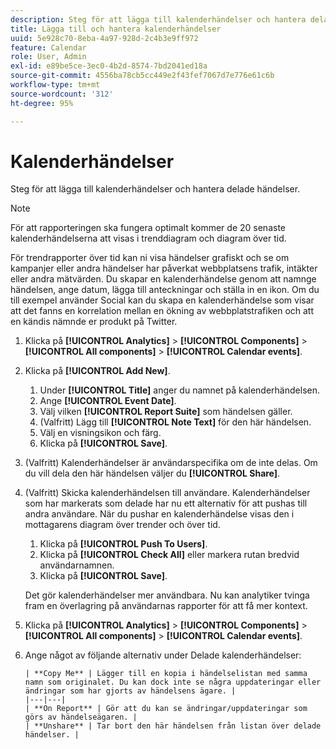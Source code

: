 ```yaml
---
description: Steg för att lägga till kalenderhändelser och hantera delade händelser.
title: Lägga till och hantera kalenderhändelser
uuid: 5e928c70-8eba-4a97-928d-2c4b3e9ff972
feature: Calendar
role: User, Admin
exl-id: e89be5ce-3ec0-4b2d-8574-7bd2041ed18a
source-git-commit: 4556ba78cb5cc449e2f43fef7067d7e776e61c6b
workflow-type: tm+mt
source-wordcount: '312'
ht-degree: 95%

---
```


# Kalenderhändelser

Steg för att lägga till kalenderhändelser och hantera delade händelser.

>[!NOTE]
>
>För att rapporteringen ska fungera optimalt kommer de 20 senaste kalenderhändelserna att visas i trenddiagram och diagram över tid.

För trendrapporter över tid kan ni visa händelser grafiskt och se om kampanjer eller andra händelser har påverkat webbplatsens trafik, intäkter eller andra mätvärden. Du skapar en kalenderhändelse genom att namnge händelsen, ange datum, lägga till anteckningar och ställa in en ikon. Om du till exempel använder Social kan du skapa en kalenderhändelse som visar att det fanns en korrelation mellan en ökning av webbplatstrafiken och att en kändis nämnde er produkt på Twitter.

1. Klicka på **[!UICONTROL Analytics]** > **[!UICONTROL Components]** > **[!UICONTROL All components]** > **[!UICONTROL Calendar events]**.
1. Klicka på **[!UICONTROL Add New]**.
   1. Under **[!UICONTROL Title]** anger du namnet på kalenderhändelsen.
   1. Ange **[!UICONTROL Event Date]**.
   1. Välj vilken **[!UICONTROL Report Suite]** som händelsen gäller.
   1. (Valfritt) Lägg till **[!UICONTROL Note Text]** för den här händelsen.
   1. Välj en visningsikon och färg.
   1. Klicka på **[!UICONTROL Save]**.
1. (Valfritt) Kalenderhändelser är användarspecifika om de inte delas. Om du vill dela den här händelsen väljer du **[!UICONTROL Share]**.
1. (Valfritt) Skicka kalenderhändelsen till användare. Kalenderhändelser som har markerats som delade har nu ett alternativ för att pushas till andra användare. När du pushar en kalenderhändelse visas den i mottagarens diagram över trender och över tid.
   1. Klicka på **[!UICONTROL Push To Users]**.
   1. Klicka på **[!UICONTROL Check All]** eller markera rutan bredvid användarnamnen.
   1. Klicka på **[!UICONTROL Save]**.

   Det gör kalenderhändelser mer användbara. Nu kan analytiker tvinga fram en överlagring på användarnas rapporter för att få mer kontext.
1. Klicka på **[!UICONTROL Analytics]** > **[!UICONTROL Components]** > **[!UICONTROL All components]** > **[!UICONTROL Calendar events]**.
1. Ange något av följande alternativ under Delade kalenderhändelser:

       | **Copy Me** | Lägger till en kopia i händelselistan med samma namn som originalet. Du kan dock inte se några uppdateringar eller ändringar som har gjorts av händelsens ägare. |
       |---|---|
       | **On Report** | Gör att du kan se ändringar/uppdateringar som görs av händelseägaren. |
       | **Unshare** | Tar bort den här händelsen från listan över delade händelser. |
   